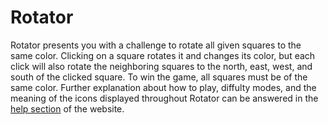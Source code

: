 # Rotator

Rotator presents you with a challenge to rotate all given squares to the same
color. Clicking on a square rotates it and changes its color, but each click
will also rotate the neighboring squares to the north, east, west, and south
of the clicked square. To win the game, all squares must be of the same color.
Further explanation about how to play, diffulty modes, and the meaning of the
icons displayed throughout Rotator can be answered in the
 [help section](https://agile-castle-97447.herokuapp.com/help)
 of the website.

